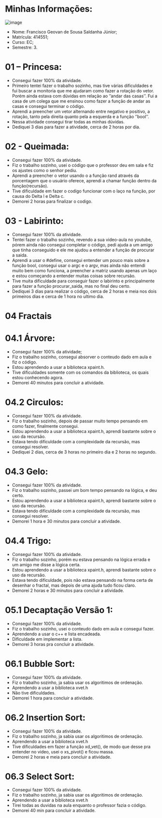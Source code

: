# Minhas Informações: 

 ![image](https://user-images.githubusercontent.com/47793842/54169902-7062ac80-4453-11e9-8130-f7ce64b22a7c.png)
- Nome: Francisco Geovan de Sousa Saldanha Júnior;
- Matrícula: 414551;
- Curso: EC;
- Semestre: 3.


# 01 – Princesa:
- Consegui fazer 100% da atividade.
- Primeiro tentei fazer o trabalho sozinho, mas tive várias dificuldades e fui buscar a monitoria que me ajudaram como fazer a rotação do vetor. Porém ainda estava com dúvidas em relação ao ‘’andar das casas’’. Fui a casa de um colega que me ensinou como fazer a função de andar as casas e consegui terminar o código.
- Aprendi a preencher um vetor alternando entre negativo e positivo, a rotação, tanto pela direita quanto pela a esquerda e a função ‘’bool’’.
- Nessa atividade consegui tirar todas as minhas dúvidas.
- Dediquei 3 dias para fazer a atividade, cerca de 2 horas por dia.

# 02 - Queimada: 
- Consegui fazer 100% da atividade. 
- Fiz o trabalho sozinho, usei o código que o professor deu em sala e fiz os ajustes como o senhor pediu. 
- Aprendi a preencher o vetor usando o a função rand através da porcentagem que o usuário oferece, aprendi a chamar função dentro da função(recursão). 
- Tive dificuldade em fazer o codigo funcionar com o laço na função, por causa do Delta l e Delta c. 
- Demorei 2 horas para finalizar o codigo. 

# 03 - Labirinto: 
- Consegui fazer 100% da atividade.  
- Tentei fazer o trabalho sozinho, revendo a sua video-aula no youtube, pórem ainda não consegui completar o código, pedi ajuda a um amigo que tinha conseguido e ele me ajudou a entender a função de procurar a saida.  
- Aprendi a usar o #define, consegui entender um pouco mais sobre a função bool, consegui usar o argc e o argv, mas ainda não entendi muito bem como funciona, a preencher a matriz usando apenas um laço e estou começando a entender muitas coisas sobre recursão.
- Tive muita dificuldade para conseguir fazer o labirinto e principalmente para fazer a função procurar_saida, mas no final deu certo.  
- Dediquei 3 dias para realizar o código, cerca de 2 horas e meia nos dois primeiros dias e cerca de 1 hora no ultimo dia. 
# 04 Fractais
# 04.1 Árvore: 
- Consegui fazer 100% da atividade; 
- Fiz o trabalho sozinho, consegui absorver o conteudo dado em aula e fiz o código. 
- Estou aprendendo a usar a biblioteca xpaint.h. 
- Tive dificuldades somente com os comandos da biblioteca, os quais estou conhecendo agora. 
- Demorei 40 minutos para concluir a atividade.
# 04.2 Circulos:
- Consegui fazer 100% da atividade. 
- Fiz o trabalho sozinho, depois de passar muito tempo pensando em como fazer, finalmente consegui.
- Estou aprendendo a usar a biblioteca xpaint.h, aprendi bastante sobre o uso da recursão.
- Estava tendo dificuldade com a complexidade da recursão, mas consegui resolver. 
- Dediquei 2 dias, cerca de 3 horas no primeiro dia e 2 horas no segundo. 
# 04.3 Gelo: 
- Consegui fazer 100% da atividade.
- Fiz o trabalho sozinho, passei um bom tempo pensando na lógica, e deu certo.
- Estou aprendendo a usar a biblioteca xpaint.h, aprendi bastante sobre o uso da recursão.
- Estava tendo dificuldade com a complexidade da recursão, mas consegui resolver.
- Demorei 1 hora e 30 minutos para concluir a atividade. 
# 04.4 Trigo: 
- Consegui fazer 100% da atividade.
- Fiz o trabalho sozinho, porém eu estava pensando na lógica errada e um amigo me disse a lógica certa.
- Estou aprendendo a usar a biblioteca xpaint.h, aprendi bastante sobre o uso da recursão.
- Estava tendo dificuldade, pois não estava pensando na forma certa de desenhar o fractal, mas depois de uma ajuda tudo ficou claro.
- Demorei 2 horas e 30 minutos para concluir a atividade. 
# 05.1 Decaptação Versão 1: 
- Consegui fazer 100% da atividade. 
- Fiz o trabalho sozinho, usei o conteudo dado em aula e consegui fazer.
- Aprendendo a usar o c++ e lista encadeada.
- Dificuldade em implementar a lista. 
- Demorei 3 horas pra concluir a atividade.
# 06.1 Bubble Sort: 
- Consegui fazer 100% da atividade.
- Fiz o trabalho sozinho, ja sabia usar os algoritimos de ordenação. 
- Aprendendo a usar a biblioteca xvet.h
- Não tive dificuldades.
- Demorei 1 hora para concluir a atividade.

# 06.2 Insertion Sort: 
- Consegui fazer 100% da atividade.
- Fiz o trabalho sozinho, ja sabia usar os algoritimos de ordenação. 
- Aprendendo a usar a biblioteca xvet.h
- Tive dificuldades em fazer a função xd_vet(), de modo que desse pra entender no video, usei o xs_pivot() e ficou massa.
- Demorei 2 horas e meia para concluir a atividade.

# 06.3 Select Sort: 
- Consegui fazer 100% da atividade.
- Fiz o trabalho sozinho, ja sabia usar os algoritimos de ordenação. 
- Aprendendo a usar a biblioteca xvet.h
- Tirei todas as duvidas na aula enquanto o professor fazia o código.
- Demorei 40 min para concluir a atividade.
